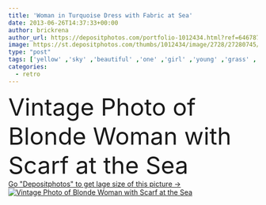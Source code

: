 ```yaml
---
title: 'Woman in Turquoise Dress with Fabric at Sea'
date: 2013-06-26T14:37:33+00:00
author: brickrena
author_url: https://depositphotos.com/portfolio-1012434.html?ref=64678756
image: https://st.depositphotos.com/thumbs/1012434/image/2728/27280745/api_thumb_450.jpg?forcejpeg=true
type: "post"
tags: ['yellow' ,'sky' ,'beautiful' ,'one' ,'girl' ,'young' ,'grass' ,'women' ,'freedom' ,'sun' ,'model' ,'nature' ,'outdoor' ,'water' ,'hair' ,'wind' ,'light' ,'fall' ,'sea' ,'black' ,'dark' ,'photo' ,'retro' ,'vintage' ,'scarf' ,'wave' ,'hand' ,'turquoise' ,'landscape' ,'sunset' ,'woman' ,'with' ,'darkness' ,'horizon' ,'clouds' ,'dance' ,'moody' ,'ocean' ,'blonde' ,'in' ,'fabric' ,'cloudscape' ,'cloudy' ,'alone' ,'dress' ,'attractive' ,'solitude' ,'overcast' ,'storm' ,'dancing' ]
categories: 
  - retro
---
```

<div aling="center">
            <font size="60"> Vintage Photo of Blonde Woman with Scarf at the Sea</font>   
</div>
<div>
    <a href='https://st.depositphotos.com/thumbs/1012434/image/2728/27280745/api_thumb_450.jpg?forcejpeg=true?ref=64678756' target=_blank > Go "Depositphotos" to get lage size of this picture ->
        <img href='https://st.depositphotos.com/thumbs/1012434/image/2728/27280745/api_thumb_450.jpg?forcejpeg=true?ref=64678756' src='https://st.depositphotos.com/1012434/2728/i/950/depositphotos_27280745-stock-photo-woman-in-turquoise-dress-with.jpg?forcejpeg=true' alt='Vintage Photo of Blonde Woman with Scarf at the Sea' >
    </a>
</div>
